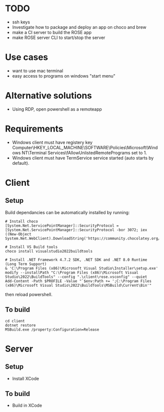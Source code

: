 # TODO
- ssh keys
- Investigate how to package and deploy an app on choco and brew
- make a CI server to build the ROSE app
- make ROSE server CLI to start/stop the server


# Use cases
- want to use mac terminal
- easy access to programs on windows "start menu"

# Alternative solutions
- Using RDP, open powershell as a remoteapp

# Requirements
- Windows client must have registery key Computer\HKEY_LOCAL_MACHINE\SOFTWARE\Policies\Microsoft\Windows NT\Terminal Services\fAllowUnlistedRemotePrograms set to 1.
- Windows client must have TermService service started (auto starts by default).

# Client
## Setup
Build dependancies can be automatically installed by running:
```
# Install choco
[System.Net.ServicePointManager]::SecurityProtocol = [System.Net.ServicePointManager]::SecurityProtocol -bor 3072; iex ((New-Object System.Net.WebClient).DownloadString('https://community.chocolatey.org/install.ps1'))

# Install VS Build tools
choco install visualstudio2022buildtools

# Install .NET Framework 4.7.2 SDK, .NET SDK and .NET 8.0 Runtime (Long Term Support)
& 'C:\Program Files (x86)\Microsoft Visual Studio\Installer\setup.exe' modify --installPath "C:\Program Files (x86)\Microsoft Visual Studio\2022\BuildTools" --config ".\client\rose.vsconfig" --quiet
Add-Content -Path $PROFILE -Value "`$env:Path += ';C:\Program Files (x86)\Microsoft Visual Studio\2022\BuildTools\MSBuild\Current\Bin'"
```
then reload powershell.

## To build
```
cd client
dotnet restore
MSBuild.exe /property:Configuration=Release
```

# Server

## Setup
- Install XCode

## To build
- Build in XCode